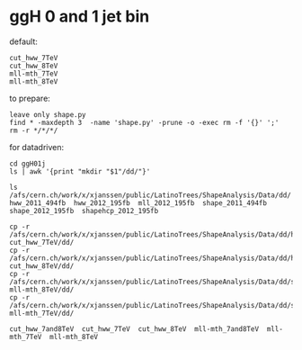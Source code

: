 ggH 0 and 1 jet bin
=======================

default:

    cut_hww_7TeV
    cut_hww_8TeV
    mll-mth_7TeV
    mll-mth_8TeV

to prepare:

    leave only shape.py
    find * -maxdepth 3  -name 'shape.py' -prune -o -exec rm -f '{}' ';'
    rm -r */*/*/


for datadriven:

    cd ggH01j
    ls | awk '{print "mkdir "$1"/dd/"}'

    ls /afs/cern.ch/work/x/xjanssen/public/LatinoTrees/ShapeAnalysis/Data/dd/
    hww_2011_494fb  hww_2012_195fb  mll_2012_195fb  shape_2011_494fb  shape_2012_195fb  shapehcp_2012_195fb

    cp -r /afs/cern.ch/work/x/xjanssen/public/LatinoTrees/ShapeAnalysis/Data/dd/hww_2011_494fb     cut_hww_7TeV/dd/
    cp -r /afs/cern.ch/work/x/xjanssen/public/LatinoTrees/ShapeAnalysis/Data/dd/hww_2012_195fb     cut_hww_8TeV/dd/
    cp -r /afs/cern.ch/work/x/xjanssen/public/LatinoTrees/ShapeAnalysis/Data/dd/shape_2012_195fb   mll-mth_8TeV/dd/
    cp -r /afs/cern.ch/work/x/xjanssen/public/LatinoTrees/ShapeAnalysis/Data/dd/shape_2011_494fb   mll-mth_7TeV/dd/

    cut_hww_7and8TeV  cut_hww_7TeV  cut_hww_8TeV  mll-mth_7and8TeV  mll-mth_7TeV  mll-mth_8TeV 